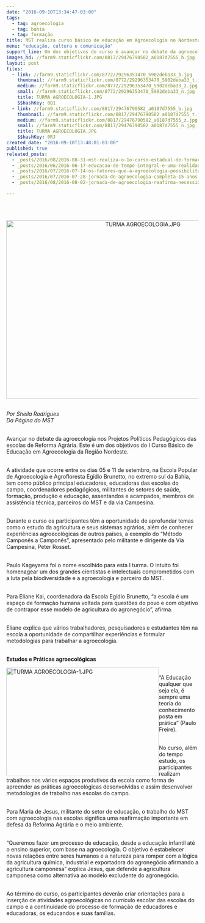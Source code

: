 ```yaml
---
date: "2016-09-10T13:34:47-03:00"
tags:
  - tag: agroecologia
  - tag: bahia
  - tag: formação
title: MST realiza curso básico de educação em Agroecologia no Nordeste
menu: "educação, cultura e comunicação"
support_line: Um dos objetivos do curso é avançar no debate da agroecologia nos Projetos Políticos Pedagógicos das escolas de Reforma Agrária
images_hd: //farm9.staticflickr.com/8817/29476790582_a0187d7555_b.jpg
layout: post
files:
  - link: //farm9.staticflickr.com/8772/29296353470_5902deba33_b.jpg
    thumbnail: //farm9.staticflickr.com/8772/29296353470_5902deba33_t.jpg
    medium: //farm9.staticflickr.com/8772/29296353470_5902deba33_z.jpg
    small: //farm9.staticflickr.com/8772/29296353470_5902deba33_n.jpg
    title: TURMA AGROECOLOGIA-1.JPG
    $$hashKey: 0Q1
  - link: //farm9.staticflickr.com/8817/29476790582_a0187d7555_b.jpg
    thumbnail: //farm9.staticflickr.com/8817/29476790582_a0187d7555_t.jpg
    medium: //farm9.staticflickr.com/8817/29476790582_a0187d7555_z.jpg
    small: //farm9.staticflickr.com/8817/29476790582_a0187d7555_n.jpg
    title: TURMA AGROECOLOGIA.JPG
    $$hashKey: 0RJ
created_date: "2016-09-10T13:48:01-03:00"
published: true
releated_posts:
  - _posts/2016/08/2016-08-31-mst-realiza-o-1o-curso-estadual-de-formacao-de-militantes-da-bahia.md
  - _posts/2016/06/2016-06-17-educacao-de-tempo-integral-e-uma-realidade-na-bahia.md
  - _posts/2016/07/2016-07-14-os-fatores-que-a-agroecologia-possibilita-sao-elementos-para-efetivacao-de-direitos-humanos.md
  - _posts/2016/07/2016-07-28-jornada-de-agroecologia-completa-15-anos-e-registra-avancos-na-educacao-no-campo.md
  - _posts/2016/08/2016-08-02-jornada-de-agroecologia-reafirma-necessidade-de-construir-espacos-de-resistencia-e-autonomia-frente-ao-capital.md

---
```

<p><br />
&nbsp;</p>

<p style="text-align:center"><img alt="TURMA AGROECOLOGIA.JPG" height="467" src="//farm9.staticflickr.com/8817/29476790582_a0187d7555_b.jpg" width="700" /></p>

<p><br />
<em>Por Sheila Rodrigues<br />
Da P&aacute;gina do MST</em></p>

<p><br />
Avan&ccedil;ar no debate da agroecologia nos Projetos Pol&iacute;ticos Pedag&oacute;gicos das escolas de Reforma Agr&aacute;ria. Este &eacute; um dos objetivos do I Curso B&aacute;sico de Educa&ccedil;&atilde;o em Agroecologia da Regi&atilde;o Nordeste.</p>

<p><br />
A atividade que ocorre entre os dias 05 e 11 de setembro, na Escola Popular de Agroecologia e Agrofloresta Eg&iacute;dio Brunetto, no extremo sul da Bahia, tem como p&uacute;blico principal educadores, educadoras das escolas do campo, coordenadores pedag&oacute;gicos, militantes de setores de sa&uacute;de, forma&ccedil;&atilde;o, produ&ccedil;&atilde;o e educa&ccedil;&atilde;o, assentandos e acampados, membros de assist&ecirc;ncia t&eacute;cnica, parceiros do MST e da via Campesina.</p>

<p><br />
Durante o curso os participantes t&ecirc;m a oportunidade de aprofundar temas como o estudo da agricultura e seus sistemas agr&aacute;rios, al&eacute;m de conhecer experi&ecirc;ncias agroecol&oacute;gicas de outros pa&iacute;ses, a exemplo do &ldquo;M&eacute;todo Campon&ecirc;s a Campon&ecirc;s&rdquo;, apresentado pelo militante e dirigente da Via Campesina, Peter Rosset.</p>

<p><br />
Paulo Kageyama foi o nome escolhido para esta I turma. O intuito foi homenagear um dos grandes cientistas e intelectuais comprometidos com a luta pela biodiversidade e a agroecologia e parceiro do MST.</p>

<p><br />
Para Eliane Kai, coordenadora da Escola Eg&iacute;dio Brunetto, &ldquo;a escola &eacute; um espa&ccedil;o de forma&ccedil;&atilde;o humana voltada para quest&otilde;es do povo e com objetivo de contrapor esse modelo de agricultura do agroneg&oacute;cio&rdquo;, afirma.</p>

<p><br />
Eliane explica que v&aacute;rios trabalhadores, pesquisadores e estudantes t&ecirc;m na escola a oportunidade de compartilhar experi&ecirc;ncias e formular metodologias para trabalhar a agroecologia.</p>

<p><br />
<strong>Estudos e Pr&aacute;ticas agroecol&oacute;gicas</strong></p>

<p><img alt="TURMA AGROECOLOGIA-1.JPG" height="284" src="//farm9.staticflickr.com/8772/29296353470_5902deba33_b.jpg" style="float:left" width="400" /><br />
&ldquo;A Educa&ccedil;&atilde;o qualquer que seja ela, &eacute; sempre uma teoria do conhecimento posta em pr&aacute;tica&rdquo; (Paulo Freire).</p>

<p><br />
No curso, al&eacute;m do tempo estudo, os participantes realizam trabalhos nos v&aacute;rios espa&ccedil;os produtivos da escola como forma de apreender as pr&aacute;ticas agroecol&oacute;gicas desenvolvidas e assim desenvolver metodologias de trabalho nas escolas do campo.</p>

<p><br />
Para Maria de Jesus, militante do setor de educa&ccedil;&atilde;o, o trabalho do MST com agroecologia nas escolas significa uma reafirma&ccedil;&atilde;o importante em defesa da Reforma Agr&aacute;ria e o meio ambiente.</p>

<p><br />
&ldquo;Queremos fazer um processo de educa&ccedil;&atilde;o, desde a educa&ccedil;&atilde;o infantil at&eacute; o ensino superior, com base na agroecologia. O objetivo &eacute; estabelecer novas rela&ccedil;&otilde;es entre seres humanos e a natureza para romper com a l&oacute;gica da agricultura qu&iacute;mica, industrial e exportadora do agroneg&oacute;cio afirmando a agricultura camponesa&rdquo; explica Jesus, que defende a agricultura camponesa como alternativa ao modelo excludente do agroneg&oacute;cio.</p>

<p><br />
Ao t&eacute;rmino do curso, os participantes dever&atilde;o criar orienta&ccedil;&otilde;es para a inser&ccedil;&atilde;o de atividades agroecol&oacute;gicas no curr&iacute;culo escolar das escolas do campo e a continuidade do processo de forma&ccedil;&atilde;o de educadores e educadoras, os educandos e suas fam&iacute;lias.&nbsp;</p>

